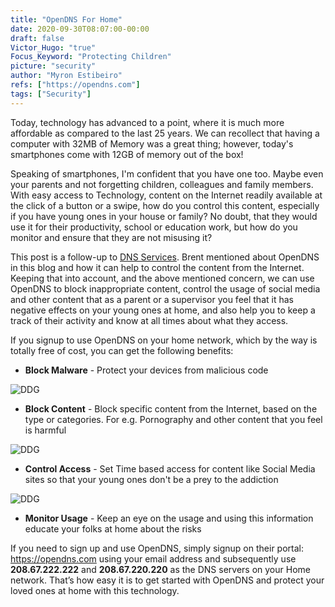 ```yaml
---
title: "OpenDNS For Home"
date: 2020-09-30T08:07:00-00:00
draft: false
Victor_Hugo: "true"
Focus_Keyword: "Protecting Children"
picture: "security"
author: "Myron Estibeiro"
refs: ["https://opendns.com"]
tags: ["Security"]
---
```


Today, technology has advanced to a point, where it is much more affordable as compared to the last 25 years. We can recollect that having a computer with 32MB of Memory was a great thing; however, today's smartphones come with 12GB of memory out of the box! 

Speaking of smartphones, I'm confident that you have one too. Maybe even your parents and not forgetting children, colleagues and family members. With easy access to Technology, content on the Internet readily available at the click of a button or a swipe, how do you control this content, especially if you have young ones in your house or family? No doubt, that they would use it for their productivity, school or education work, but how do you monitor and ensure that they are not misusing it?

This post is a follow-up to [DNS Services](https://www.nextpertise.net/dnsservices/). Brent mentioned about OpenDNS in this blog and how it can help to control the content from the Internet. Keeping that into account, and the above mentioned concern, we can use OpenDNS to block inappropriate content, control the usage of social media and other content that as a parent or a supervisor you feel that it has negative effects on your young ones at home, and also help you to keep a track of their activity and know at all times about what they access.

If you signup to use OpenDNS on your home network, which by the way is totally free of cost, you can get the following benefits:

* __Block Malware__ - Protect your devices from malicious code

![DDG](/OD-malware.JPG)
* __Block Content__ - Block specific content from the Internet, based on the type or categories. For e.g. Pornography and other content that you feel is harmful

![DDG](/OD-categories.JPG)
* __Control Access__ - Set Time based access for content like Social Media sites so that your young ones don't be a prey to the addiction

![DDG](/OD-requests.JPG)
* __Monitor Usage__ - Keep an eye on the usage and using this information educate your folks at home about the risks


If you need to sign up and use OpenDNS, simply signup on their portal: https://opendns.com using your email address and subsequently use __208.67.222.222__ and __208.67.220.220__ as the DNS servers on your Home network. That’s how easy it is to get started with OpenDNS and protect your loved ones at home with this technology.

